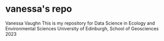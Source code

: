 # vanessa's repo
Vanessa Vaughn
This is my repository for Data Science in Ecology and Environmental Sciences
University of Edinburgh, School of Geosciences
2023
